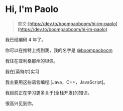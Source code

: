 # Hi, I'm Paolo

> 原文:[https://dev.to/boompaoboom/hi-im-paolo](https://dev.to/boompaoboom/hi-im-paolo)

我已经编码 4 年了。

你可以在推特上找到我，我的名字是 [@boompaoboom](https://twitter.com/boompaoboom)

我住在亚利桑那州的坦佩。

我在[英特尔]实习

我主要用这些语言编程:[Java，C++，JavaScript]。

我目前正在学习更多关于[全栈开发]的知识。

很高兴见到你。